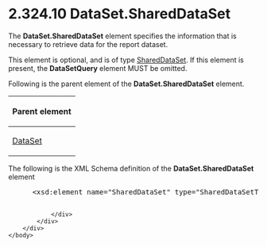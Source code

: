<html dir="LTR" xmlns:mshelp="http://msdn.microsoft.com/mshelp" xmlns:ddue="http://ddue.schemas.microsoft.com/authoring/2003/5" xmlns:xlink="http://www.w3.org/1999/xlink" xmlns:tool="http://www.microsoft.com/tooltip">
    <head>
        <meta http-equiv="Content-Type" content="text/html; CHARSET=utf-8"></meta>
        <meta name="save" content="history"></meta>
        <title>2.324.10 DataSet.SharedDataSet</title>
        <xml>
            <mshelp:toctitle title="2.324.10 DataSet.SharedDataSet"></mshelp:toctitle>
            <mshelp:rltitle title="[MS-RDL]: DataSet.SharedDataSet"></mshelp:rltitle>
            <mshelp:keyword index="A" term="a8ed05e2-4704-4aa5-9922-42fdd166cbe2"></mshelp:keyword>
            <mshelp:attr name="DCSext.ContentType" value="open specification"></mshelp:attr>
            <mshelp:attr name="AssetID" value="a8ed05e2-4704-4aa5-9922-42fdd166cbe2"></mshelp:attr>
            <mshelp:attr name="TopicType" value="kbRef"></mshelp:attr>
            <mshelp:attr name="DCSext.Title" value="[MS-RDL]: DataSet.SharedDataSet" />
        </xml>
    </head>
    <body>
        <div id="header">
            <h1 class="heading">2.324.10 DataSet.SharedDataSet</h1>
        </div>
        <div id="mainSection">
            <div id="mainBody">
                <div id="allHistory" class="saveHistory"></div>
                <div id="sectionSection0" class="section" name="collapseableSection">
                    

<p>The <b>DataSet.SharedDataSet</b> element specifies the
information that is necessary to retrieve data for the report dataset.</p>

<p>This element is optional, and is of type <a href="615af007-c5dd-4243-a406-4f1b45adc75c.html">SharedDataSet</a>. If this
element is present, the <b>DataSetQuery</b> element MUST be omitted.</p>

<p>Following is the parent element of the <b>DataSet.SharedDataSet</b>
element.</p>

<table>
 <thead>
  <tr>
   <th>
   <p>Parent element</p>
   </th>
  </tr>
 </thead>
 <tr>
  <td>
  <p><a href="a14782b0-2e2f-4305-83a3-3de3fd750b6a.html">DataSet</a></p>
  </td>
 </tr>
</table>

<p>The following is the XML Schema definition of the <b>DataSet.SharedDataSet</b>
element</p>

<dl>
<dd>
<div><pre> &lt;xsd:element name=&quot;SharedDataSet&quot; type=&quot;SharedDataSetType&quot; minOccurs=&quot;0&quot;/&gt;
  
</pre></div>
</dd></dl>


                </div>
            </div>
        </div>
    </body>
</html>